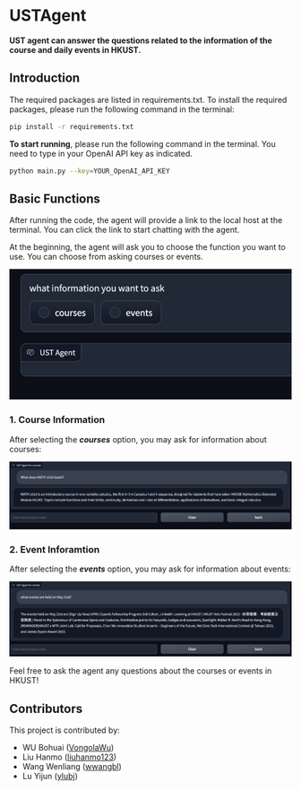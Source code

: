 # USTAgent

**UST agent can answer the questions related to the information of the course and daily events in HKUST.**

## Introduction
The required packages are listed in requirements.txt. To install the required packages, please run the following command in the terminal:

```bash
pip install -r requirements.txt
```

**To start running**, please run the following command in the terminal. You need to type in your OpenAI API key as indicated.

```bash
python main.py --key=YOUR_OpenAI_API_KEY
```

## Basic Functions

After running the code, the agent will provide a link to the local host at the terminal. You can click the link to start chatting with the agent.

At the beginning, the agent will ask you to choose the function you want to use. You can choose from asking courses or events.

![function_selection](figures/function_selection.png)

### 1. Course Information

After selecting the ***courses*** option, you may ask for information about courses:

![function_selection](figures/courses.png)

### 2. Event Inforamtion

After selecting the ***events*** option, you may ask for information about events:

![function_selection](figures/events.png)

Feel free to ask the agent any questions about the courses or events in HKUST!

## Contributors
This project is contributed by:

- WU Bohuai ([VongolaWu](https://github.com/VongolaWu))
- Liu Hanmo ([liuhanmo123](https://github.com/liuhanmo321))
- Wang Wenliang ([wwangbl](https://github.com/wwangbl))
- Lu Yijun ([ylubj](https://github.com/ylubj))
